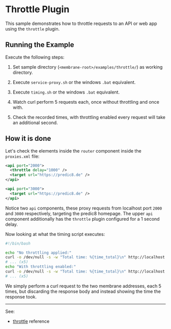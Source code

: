 # Throttle Plugin

This sample demonstrates how to throttle requests to an API or web app using the `throttle` plugin.


## Running the Example

Execute the following steps:

1. Set sample directory (`<membrane-root>/examples/throttle/`) as working directory.

2. Execute `service-proxy.sh` or the windows `.bat` equivalent.

3. Execute `timing.sh` or the windows `.bat` equivalent.

4. Watch curl perform 5 requests each, once without throttling and once with.

5. Check the recorded times, with throttling enabled every request will take an additional second.


## How it is done

Let's check the elements inside the `router` component inside the `proxies.xml` file:

```xml
<api port="2000">
  <throttle delay="1000" />
  <target url="https://predic8.de" />
</api>

<api port="3000">
  <target url="https://predic8.de" />
</api>
```

Notice two `api` components, these proxy requests from localhost port `2000` and `3000` respectively, targeting the predic8 homepage.
The upper `api` component additionally has the `throttle` plugin configured for a 1 second delay.

Now looking at what the timing script executes:
```sh
#!/bin/bash

echo "No throttling applied:"
curl -o /dev/null -s -w "Total time: %{time_total}\n" http://localhost:3000
# ... (x5)
echo "With throttling enabled:"
curl -o /dev/null -s -w "Total time: %{time_total}\n" http://localhost:2000
# ... (x5)
```

We simply perform a curl request to the two membrane addresses, each 5 times, but discarding the response body and instead showing the time the response took.

---
See:
- [throttle](https://membrane-soa.org/api-gateway-doc/current/configuration/reference/throttle.htm) reference